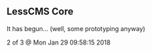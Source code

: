LessCMS Core
------------

It has begun... (well, some prototyping anyway)

2 of 3 @ Mon Jan 29 09:58:15 2018
